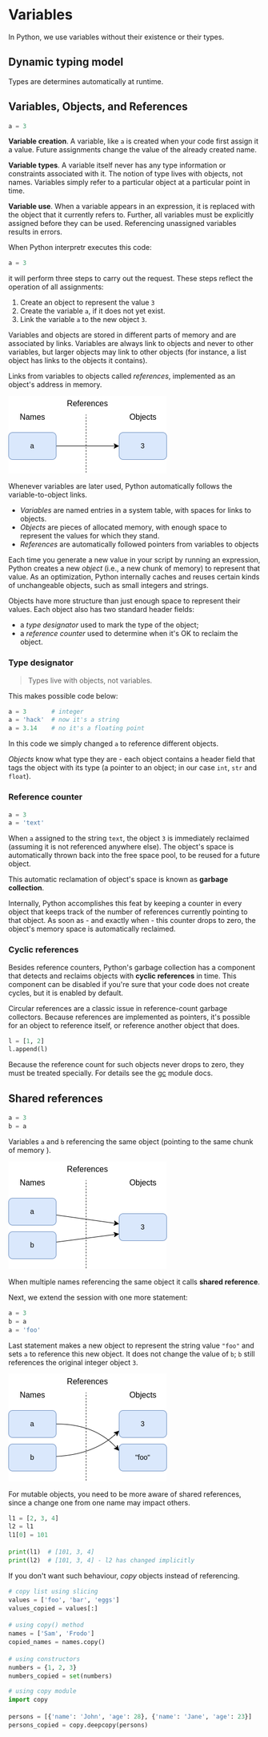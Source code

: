 # Variables

In Python, we use variables without their existence or their types.

## Dynamic typing model

Types are determines automatically at runtime.

## Variables, Objects, and References

```python
a = 3
```

__Variable creation__. A variable, like `a` is created when your code first assign it a
value. Future assignments change the value of the already created name.

__Variable types__. A variable itself never has any type information or constraints
associated with it. The notion of type lives with objects, not names. Variables simply
refer to a particular object at a particular point in time.

__Variable use__. When a variable appears in an expression, it is replaced with the
object that it currently refers to. Further, all variables must be explicitly assigned
before they can be used. Referencing unassigned variables results in errors.

When Python interpretr executes this code:

```python
a = 3
```

it will perform three steps to carry out the request. These steps reflect the operation
of all assignments:

1. Create an object to represent the value `3`
2. Create the variable `a`, if it does not yet exist.
3. Link the variable `a` to the new object `3`.

Variables and objects are stored in different parts of memory and are associated by
links. Variables are always link to objects and never to other variables, but larger
objects may link to other objects (for instance, a list object has links to the objects
it contains).

Links from variables to objects called _references_, implemented as an object's address
in memory.

![variables and objects](./images/ref.png)

Whenever variables are later used, Python automatically follows the variable-to-object
links.

* _Variables_ are named entries in a system table, with spaces for links to objects.
* _Objects_ are pieces of allocated memory, with enough space to represent the values
for which they stand.
* _References_ are automatically followed pointers from variables to objects

Each time you generate a new value in your script by running an expression, Python
creates a new _object_ (i.e., a new chunk of memory) to represent that value. As an
optimization, Python internally caches and reuses certain kinds of unchangeable objects,
such as small integers and strings.

Objects have more structure than just enough space to represent their values. Each
object also has two standard header fields:

* a _type designator_ used to mark the type of the object;
* a _reference counter_ used to determine when it's OK to reclaim the object.

### Type designator

> Types live with objects, not variables.

This makes possible code below:

```python
a = 3       # integer
a = 'hack'  # now it's a string
a = 3.14    # no it's a floating point
```

In this code we simply changed `a` to reference different objects.

_Objects_ know what type they are - each object contains a header field that tags the
object with its type (a pointer to an object; in our case `int`, `str` and `float`).

### Reference counter

```python
a = 3
a = 'text'
```

When `a` assigned to the string `text`, the object `3` is immediately reclaimed
(assuming it is not referenced anywhere else). The object's space is automatically
thrown back into the free space pool, to be reused for a future object.

This automatic reclamation of object's space is known as __garbage collection__.

Internally, Python accomplishes this feat by keeping a counter in every object that
keeps track of the number of references currently pointing to that object. As soon as -
and exactly when - this counter drops to zero, the object's memory space is
automatically reclaimed.

### Cyclic references

Besides reference counters, Python's garbage collection has a component that detects and
reclaims objects with __cyclic references__ in time. This component can be disabled if
you're sure that your code does not create cycles, but it is enabled by default.

Circular references are a classic issue in reference-count garbage collectors. Because
references are implemented as pointers, it's possible for an object to reference itself,
or reference another object that does.

```python
l = [1, 2]
l.append(l)
```

Because the reference count for such objects never drops to zero, they must be treated
specially. For details see the [gc](https://docs.python.org/3/library/gc.html) module
docs.

## Shared references

```python
a = 3
b = a
```

Variables `a` and `b` referencing the same object (pointing to the same chunk of memory
).

![shared reference](./images/shared_ref.png)

When multiple names referencing the same object it calls __shared reference__.

Next, we extend the session with one more statement:

```python
a = 3
b = a
a = 'foo'
```

Last statement makes a new object to represent the string value `"foo"` and sets `a` to
reference this new object. It does not change the value of `b`; `b` still references the
original integer object `3`.

![reference](./images/cross_ref.png)

For mutable objects, you need to be more aware of shared references, since a change one
from one name may impact others.

```python
l1 = [2, 3, 4]
l2 = l1
l1[0] = 101

print(l1)  # [101, 3, 4]
print(l2)  # [101, 3, 4] - l2 has changed implicitly
```

If you don't want such behaviour, _copy_ objects instead of referencing.

```python
# copy list using slicing
values = ['foo', 'bar', 'eggs']
values_copied = values[:]

# using copy() method
names = ['Sam', 'Frodo']
copied_names = names.copy()

# using constructors
numbers = {1, 2, 3}
numbers_copied = set(numbers)
```

```python
# using copy module
import copy

persons = [{'name': 'John', 'age': 28}, {'name': 'Jane', 'age': 23}]
persons_copied = copy.deepcopy(persons)
```
